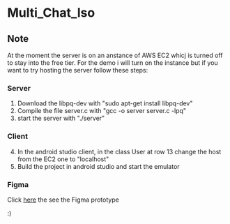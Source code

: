 # Multi_Chat_lso

## Note
At the moment the server is on an anstance of AWS EC2 whicj is turned off to stay into the free tier. For the demo i will turn on the instance but if you want to try hosting the server follow these steps:

### Server
1. Download the libpq-dev with "sudo apt-get install libpq-dev"
2. Compile the file server.c with "gcc -o server server.c -lpq"
3. start the server with "./server"

### Client
4. In the android studio client, in the class User at row 13 change the host from the EC2 one to "localhost"
5. Build the project in android studio and start the emulator

### Figma
Click [here](https://www.figma.com/proto/M0RoN6CjIb358u1pV8Ur6L?page-id=0%3A1&type=design&node-id=0-1&t=CjQleUoEpKAEMq9a-0&scaling=scale-down&starting-point-node-id=130%3A953) the see the Figma prototype

:)
